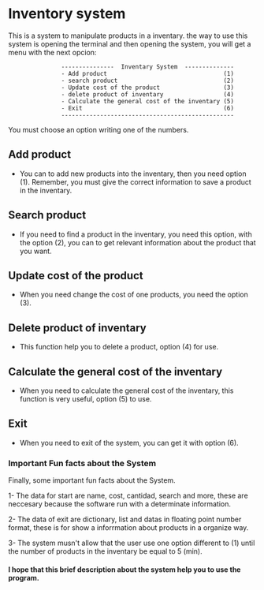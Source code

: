 
# Inventory system


This is a system to manipulate products in a inventary. the way to use this system is opening the terminal and then opening the system, you will get a menu with the next opcion: 

    
                   ---------------  Inventary System  --------------
                   - Add product                                 (1)
                   - search product                              (2)
                   - Update cost of the product                  (3)
                   - delete product of inventary                 (4)
                   - Calculate the general cost of the inventary (5)
                   - Exit                                        (6)
                   -------------------------------------------------
    
You must choose an option writing one of the numbers.


## Add product 
  - You can to add new products into the inventary, then you need option (1). Remember, you must give the correct information to save a product in the inventary.


## Search product
  - If you need to find a product in the inventary, you need this option, with the option (2), you can to get relevant information about the product that you want.

## Update cost of the product
  - When you need change the cost of one products, you need the option (3).

## Delete product of inventary

  - This function help you to delete a product, option (4) for use.

## Calculate the general cost of the inventary
  - When you need to calculate the general cost of the inventary, this function is very useful, option (5) to use.
  
## Exit
  - When you need to exit of the system, you can get it with option (6).


### Important Fun facts about the System

Finally, some important fun facts about the System.

1- The data for start are name, cost, cantidad, search and more, these are neccesary because the software run with a determinate information.

2- The data of exit are dictionary, list and datas in floating point number format, these is for show a inforrmation about products in a organize way.

3- The system musn't allow that the user use one option different to (1) until the number of products in the inventary be equal to 5 (min).


#### I hope that this brief description about the system help you to use the program.



